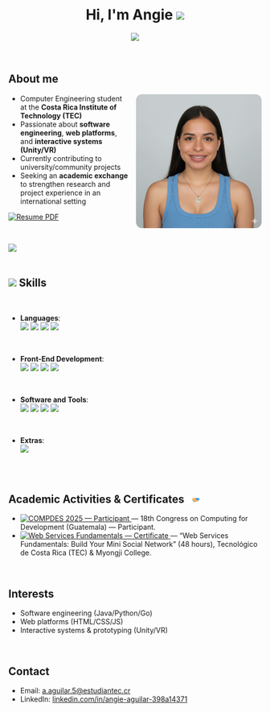 <h1 align="center"><b>Hi, I'm Angie</b> <img src="https://media.giphy.com/media/hvRJCLFzcasrR4ia7z/giphy.gif" width="35"></h1>

<p align="center">
  <a href="https://github.com/DenverCoder1/readme-typing-svg">
    <img src="https://readme-typing-svg.herokuapp.com?font=Time+New+Roman&color=cyan&size=25&center=true&vCenter=true&width=700&height=100&lines=Computer+Engineering+Student;Academic+Exchange+Candidate;Active+Learner%2FResearcher">
  </a>
</p>

<br>

## <b>About me</b>

<picture>
  <img
    align="right"
    src="./assets/foto.png"
    width="250"
    alt="Angie Aguilar — profile photo"
    style="border-radius:12px; margin-left:16px;"
  >
</picture>

- Computer Engineering student at the **Costa Rica Institute of Technology (TEC)**  
- Passionate about **software engineering**, **web platforms**, and **interactive systems (Unity/VR)**  
- Currently contributing to university/community projects  
- Seeking an **academic exchange** to strengthen research and project experience in an international setting

<p>
  
  <a href="./Angie_Aguilar_CV.pdf">
    <img src="https://img.shields.io/badge/Resume-PDF-blue?style=for-the-badge&logo=adobeacrobatreader&logoColor=white" alt="Resume PDF" />
  </a>
</p>

<br>

<img src="https://user-images.githubusercontent.com/73097560/115834477-dbab4500-a447-11eb-908a-139a6edaec5c.gif"><br><br>

## <img src="https://media2.giphy.com/media/QssGEmpkyEOhBCb7e1/giphy.gif?cid=ecf05e47a0n3gi1bfqntqmob8g9aid1oyj2wr3ds3mg700bl&rid=giphy.gif" width="25"> <b>Skills</b>
<br>

<p align="center">

- <b>Languages</b>:<br>
  <img src="https://img.shields.io/badge/Python-3776AB?style=for-the-badge&logo=python&logoColor=white">
  <img src="https://img.shields.io/badge/Java-007396?style=for-the-badge&logo=java&logoColor=white">
  <img src="https://img.shields.io/badge/C++-00599C?style=for-the-badge&logo=c%2B%2B&logoColor=white">
  <img src="https://img.shields.io/badge/Go-00ADD8?style=for-the-badge&logo=go&logoColor=white">

<br>

- <b>Front-End Development</b>:<br>
  <img src="https://img.shields.io/badge/HTML5-%23E34F26.svg?style=for-the-badge&logo=html5&logoColor=white">
  <img src="https://img.shields.io/badge/CSS-%231572B6.svg?style=for-the-badge&logo=css3&logoColor=white">
  <img src="https://img.shields.io/badge/JavaScript-%23F7DF1E.svg?style=for-the-badge&logo=javascript&logoColor=black">
  <img src="https://img.shields.io/badge/TypeScript-3178C6?style=for-the-badge&logo=typescript&logoColor=white">

<br>

- <b>Software and Tools</b>:<br>
  <img src="https://img.shields.io/badge/Git-F05033?style=for-the-badge&logo=git&logoColor=white">
  <img src="https://img.shields.io/badge/GitHub-181717?style=for-the-badge&logo=github&logoColor=white">
  <img src="https://img.shields.io/badge/VS%20Code-0078d7.svg?style=for-the-badge&logo=visual-studio-code&logoColor=white">
  <img src="https://img.shields.io/badge/Windows-0078D6?style=for-the-badge&logo=windows&logoColor=white">

<br>

- <b>Extras</b>:<br>
  <img src="https://img.shields.io/badge/Unity-000000?style=for-the-badge&logo=unity&logoColor=white">

</p>

<br><br>

## <b>Academic Activities & Certificates</b> <img src="https://github.com/0xAbdulKhalid/0xAbdulKhalid/raw/main/assets/mdImages/handshake.gif" width="35" />
<ul>
  <li>
    <a href="./assets/certificates/Angie Aguilar-CERTIFICADO.pdf">
      <img src="https://img.shields.io/badge/COMPDES%202025-Participant-0A66C2?style=flat-square" alt="COMPDES 2025 — Participant">
    </a>
    <span> — 18th Congress on Computing for Development (Guatemala) — Participant.</span>
  </li>
  <li>
    <a href="./assets/certificates/Fundamentos de Servicios Web_08 Angie Melissa Aguilar Alemán.pdf">
      <img src="https://img.shields.io/badge/Web%20Services%20Fundamentals-Certificate-0A66C2?style=flat-square" alt="Web Services Fundamentals — Certificate">
    </a>
    <span> — “Web Services Fundamentals: Build Your Mini Social Network” (48 hours), Tecnológico de Costa Rica (TEC) & Myongji College.</span>
  </li>
</ul>

<br>

## <b>Interests</b>
- Software engineering (Java/Python/Go)
- Web platforms (HTML/CSS/JS)
- Interactive systems & prototyping (Unity/VR)

<br>

## <b>Contact</b>
- Email: <a href="mailto:a.aguilar.5@estudiantec.cr">a.aguilar.5@estudiantec.cr</a>  
- LinkedIn: <a href="https://www.linkedin.com/in/angie-aguilar-398a14371/">linkedin.com/in/angie-aguilar-398a14371</a>
